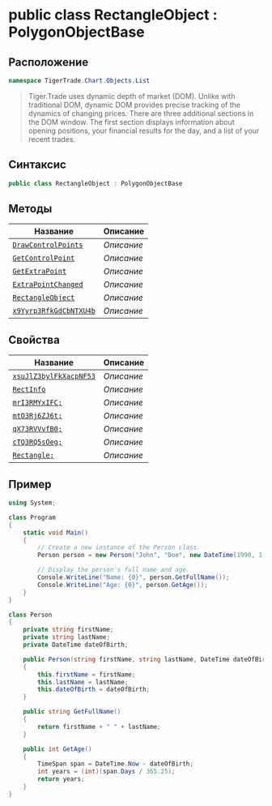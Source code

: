 
# public class RectangleObject : PolygonObjectBase
## Расположение
```csharp
namespace TigerTrade.Chart.Objects.List
```



> Tiger.Trade uses dynamic depth of market (DOM). Unlike with traditional DOM, dynamic DOM provides precise tracking of the dynamics of changing prices. There are three additional sections in the DOM window. The first section displays information about opening positions, your financial results for the day, and a list of your recent trades.

## Синтаксис
```csharp
public class RectangleObject : PolygonObjectBase
```


## Методы
| Название | Описание |
| --- | --- |
| [`DrawControlPoints`](./RectangleObject.cs/metody/DrawControlPoints.md) | *Описание* |
| [`GetControlPoint`](./RectangleObject.cs/metody/GetControlPoint.md) | *Описание* |
| [`GetExtraPoint`](./RectangleObject.cs/metody/GetExtraPoint.md) | *Описание* |
| [`ExtraPointChanged`](./RectangleObject.cs/metody/ExtraPointChanged.md) | *Описание* |
| [`RectangleObject`](./RectangleObject.cs/metody/RectangleObject.md) | *Описание* |
| [`x9Yyrp3RfkGdCbNTXU4b`](./RectangleObject.cs/metody/x9Yyrp3RfkGdCbNTXU4b.md) | *Описание* |

## Свойства
| Название | Описание |
| --- | --- |
| [`xsuJlZ3bylFkXacpNF53`](./RectangleObject.cs/svoistva/xsuJlZ3bylFkXacpNF53.md) | *Описание* |
| [`RectInfo`](./RectangleObject.cs/svoistva/RectInfo.md) | *Описание* |
| [`mrI3RMYxIFC;`](./RectangleObject.cs/svoistva/mrI3RMYxIFC;.md) | *Описание* |
| [`mtO3Rj6ZJ6t;`](./RectangleObject.cs/svoistva/mtO3Rj6ZJ6t;.md) | *Описание* |
| [`qX73RVVvfB0;`](./RectangleObject.cs/svoistva/qX73RVVvfB0;.md) | *Описание* |
| [`cTQ3RQ5sOeg;`](./RectangleObject.cs/svoistva/cTQ3RQ5sOeg;.md) | *Описание* |
| [`Rectangle;`](./RectangleObject.cs/svoistva/Rectangle;.md) | *Описание* |


## Пример
```csharp
using System;

class Program
{
    static void Main()
    {
        // Create a new instance of the Person class.
        Person person = new Person("John", "Doe", new DateTime(1990, 1, 1));

        // Display the person's full name and age.
        Console.WriteLine("Name: {0}", person.GetFullName());
        Console.WriteLine("Age: {0}", person.GetAge());
    }
}

class Person
{
    private string firstName;
    private string lastName;
    private DateTime dateOfBirth;

    public Person(string firstName, string lastName, DateTime dateOfBirth)
    {
        this.firstName = firstName;
        this.lastName = lastName;
        this.dateOfBirth = dateOfBirth;
    }

    public string GetFullName()
    {
        return firstName + " " + lastName;
    }

    public int GetAge()
    {
        TimeSpan span = DateTime.Now - dateOfBirth;
        int years = (int)(span.Days / 365.25);
        return years;
    }
}
```

